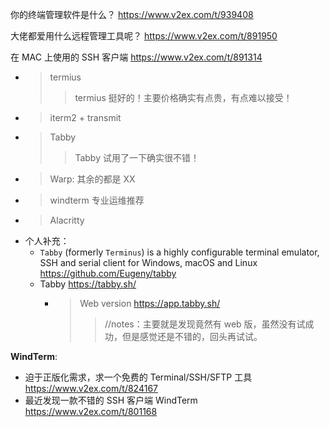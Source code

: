 
你的终端管理软件是什么？ https://www.v2ex.com/t/939408

大佬都爱用什么远程管理工具呢？ https://www.v2ex.com/t/891950

在 MAC 上使用的 SSH 客户端 https://www.v2ex.com/t/891314
- > termius
  >> termius 挺好的！主要价格确实有点贵，有点难以接受！
- > iterm2 + transmit  
- > Tabby
  >> Tabby 试用了一下确实很不错！
- > Warp: 其余的都是 XX
- > windterm 专业运维推荐
- > Alacritty
- 个人补充：
  * `Tabby` (formerly `Terminus`) is a highly configurable terminal emulator, SSH and serial client for Windows, macOS and Linux https://github.com/Eugeny/tabby
  * Tabby https://tabby.sh/
    + > Web version https://app.tabby.sh/
      >> //notes：主要就是发现竟然有 web 版，虽然没有试成功，但是感觉还是不错的，回头再试试。

**WindTerm**:
- 迫于正版化需求，求一个免费的 Terminal/SSH/SFTP 工具 https://www.v2ex.com/t/824167
- 最近发现一款不错的 SSH 客户端 WindTerm https://www.v2ex.com/t/801168
